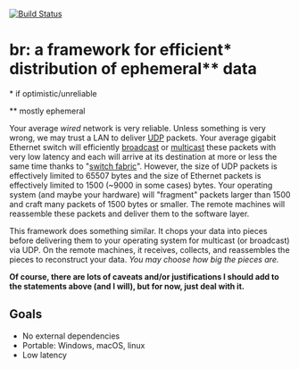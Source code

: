 [![Build Status](https://travis-ci.org/kybr/br.svg?branch=master)](https://travis-ci.org/kybr/br)

# br: a framework for efficient\* distribution of ephemeral\*\* data

\* if optimistic/unreliable

\*\* mostly ephemeral

Your average _wired_ network is very reliable. Unless something is very wrong, we
may trust a LAN to deliver [UDP] packets. Your average gigabit Ethernet
switch will efficiently [broadcast] or [multicast] these packets with very
low latency and each will arrive at its destination at more or less the same
time thanks to "[switch fabric]". However, the size of UDP packets is
effectively limited to 65507 bytes and the size of Ethernet packets is
effectively limited to 1500 (~9000 in some cases) bytes. Your operating system
(and maybe your hardware) will "fragment" packets larger than 1500 and craft
many packets of 1500 bytes or smaller. The remote machines will reassemble
these packets and deliver them to the software layer.

This framework does something similar. It chops your data into pieces before
delivering them to your operating system for multicast (or broadcast) via UDP. On the remote
machines, it receives, collects, and reassembles the pieces to reconstruct your
data. *You may choose how big the pieces are.* 

**Of course, there are lots of caveats and/or justifications I should add to
the statements above (and I will), but for now, just deal with it.**

## Goals

- No external dependencies
- Portable: Windows, macOS, linux
- Low latency

[UDP]: https://www.ietf.org/rfc/rfc768.txt
[broadcast]: https://en.wikipedia.org/wiki/Broadcasting_(networking)
[multicast]: https://en.wikipedia.org/wiki/Multicast
[switch fabric]: http://etherealmind.com/what-is-the-definition-of-switch-fabric
[PGM]: https://en.wikipedia.org/wiki/Pragmatic_General_Multicast
[crossbar switch]: https://en.wikipedia.org/wiki/Crossbar_switch
[ENet]: http://enet.bespin.org
